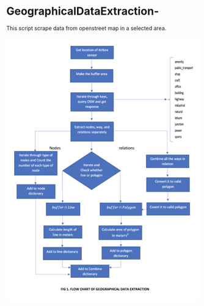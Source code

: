 # GeographicalDataExtraction-
This script scrape data from openstreet map in a selected area.

![Screenshot](images/image1.png)
